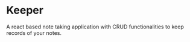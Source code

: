 # Keeper
A react based note taking application with CRUD functionalities to keep records of your notes.
